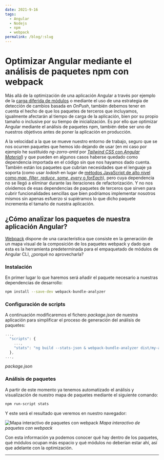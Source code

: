 ```yaml
---
date: 2021-9-16
tags:
  - Angular
  - Nodejs
  - npm
  - webpack
permalink: /blog/:slug
---
```

 
# Optimizar Angular mediante el análisis de paquetes npm con webpack
 
<social-share class="social-share--header" />
 
Más allá de la optimización de una aplicación Angular a través por ejemplo de la [carga diferida de módulos](/blog/arquitectura-buenas-practicas-angular/#carga-diferida) o mediante el uso de una estrategia de detección de cambios basada en _OnPush_, también debemos tener en cuenta el hecho de que los paquetes de terceros que incluyamos, igualmente afectarán al tiempo de carga de la aplicación, bien por su propio tamaño o inclusive por su tiempo de inicialización. Es por ello que optimizar Angular mediante el análisis de paquetes npm, también debe ser uno de nuestros objetivos antes de poner la aplicación en producción.

A la velocidad a la que se mueve nuestro entorno de trabajo, seguro que se nos ocurren paquetes que hemos ido dejando de usar (en mi caso por ejemplo he sustituido _ng-zorro-antd_ por [_Tailwind CSS_ con _Angular Material_](/blog/integrar-tailwind-css-angular-material/)) y que pueden en algunos casos haberse quedado como dependencia importada en el código sin que nos hayamos dado cuenta. También están los paquetes que cubrían necesidades que el lenguaje ya soporta (como usar _lodash_ en lugar de [métodos JavaScript de alto nivel como _map_, _filter_, _reduce_, _some_, _every_ o _forEach_](/blog/optimizar-bucles-javascript/)), pero cuya dependencia no se llegó a eliminar durante las iteraciones de refactorización. Y no nos olvidemos de esas dependencias de paquetes de terceros que sirven para cubrir funcionalidades sencillas que bien podríamos implementar nosotros mismos sin apenas esfuerzo si supiéramos lo que dicho paquete incrementa el tamaño de nuestra aplicación.

## ¿Cómo analizar los paquetes de nuestra aplicación Angular?
 
[Webpack](/blog/usar-webpack-4-transformar-empaquetar-recursos-aplicacion-web/) dispone de una característica que consiste en la generación de un mapa visual de la composición de los paquetes webpack y dado que esta es la herramienta predeterminada para el empaquetado de módulos de Angular CLI, ¿porqué no aprovecharla?

### Instalación
En primer lugar lo que haremos será añadir el paquete necesario a nuestras dependencias de desarrollo:

``` bash
npm install --save-dev webpack-bundle-analyzer
```

### Configuración de scripts
A continuación modificaremos el fichero _package.json_ de nuestra aplicación para simplificar el proceso de generación del análisis de paquetes:

``` js
...,
  "scripts": {
    ...,
    "stats": "ng build --stats-json & webpack-bundle-analyzer dist/my-app/stats.json"
  },
...,
```
_package.json_

### Análisis de paquetes
A partir de este momento ya tenemos automatizado el análisis y visualización de nuestro mapa de paquetes mediante el siguiente comando:

``` bash
npm run-script stats
```

Y este será el resultado que veremos en nuestro navegador:

![Mapa interactivo de paquetes con webpack](https://cloud.githubusercontent.com/assets/302213/20628702/93f72404-b338-11e6-92d4-9a365550a701.gif)
_Mapa interactivo de paquetes con webpack_

Con esta información ya podemos conocer qué hay dentro de los paquetes, qué módulos ocupan más espacio y qué módulos no deberían estar ahí, así que adelante con la optimización.

---
<social-share class="social-share--footer" />
